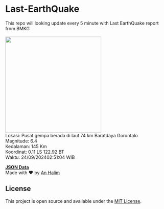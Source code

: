 # Last-EarthQuake
This repo will looking update every 5 minute with Last EarthQuake report from BMKG
<br>
<br>
<img src="https://static.bmkg.go.id/20240924025104.mmi.jpg" width="300"/>
<br>
Lokasi: Pusat gempa berada di laut 74 km Baratdaya Gorontalo <br>
Magnitude: 6.4 <br>
Kedalaman: 145 Km <br>
Koordinat: 0.11 LS 122.92 BT <br>
Waktu: 24/09/202402:51:04 WIB <br>

<a href="./data/data.json">**JSON Data**</a>
<br>
Made with ❤️ by <a href="https://github.com/an-halim">An Halim</a>
## License

This project is open source and available under the [MIT License](LICENSE).
